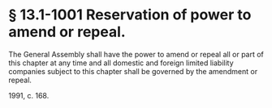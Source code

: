 # § 13.1-1001 Reservation of power to amend or repeal.

<p>The General Assembly shall have the power to amend or repeal all or part of this chapter at any time and all domestic and foreign limited liability companies subject to this chapter shall be governed by the amendment or repeal.</p><p>1991, c. 168.</p>